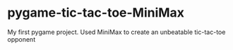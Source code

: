 # pygame-tic-tac-toe-MiniMax
My first pygame project. Used MiniMax to create an unbeatable tic-tac-toe opponent
